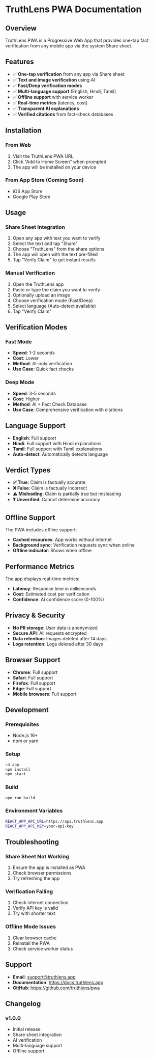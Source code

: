 # TruthLens PWA Documentation

## Overview
TruthLens PWA is a Progressive Web App that provides one-tap fact verification from any mobile app via the system Share sheet.

## Features
- ✅ **One-tap verification** from any app via Share sheet
- ✅ **Text and image verification** using AI
- ✅ **Fast/Deep verification modes**
- ✅ **Multi-language support** (English, Hindi, Tamil)
- ✅ **Offline support** with service worker
- ✅ **Real-time metrics** (latency, cost)
- ✅ **Transparent AI explanations**
- ✅ **Verified citations** from fact-check databases

## Installation

### From Web
1. Visit the TruthLens PWA URL
2. Click "Add to Home Screen" when prompted
3. The app will be installed on your device

### From App Store (Coming Soon)
- iOS App Store
- Google Play Store

## Usage

### Share Sheet Integration
1. Open any app with text you want to verify
2. Select the text and tap "Share"
3. Choose "TruthLens" from the share options
4. The app will open with the text pre-filled
5. Tap "Verify Claim" to get instant results

### Manual Verification
1. Open the TruthLens app
2. Paste or type the claim you want to verify
3. Optionally upload an image
4. Choose verification mode (Fast/Deep)
5. Select language (Auto-detect available)
6. Tap "Verify Claim"

## Verification Modes

### Fast Mode
- **Speed**: 1-2 seconds
- **Cost**: Lower
- **Method**: AI-only verification
- **Use Case**: Quick fact checks

### Deep Mode
- **Speed**: 3-5 seconds
- **Cost**: Higher
- **Method**: AI + Fact Check Database
- **Use Case**: Comprehensive verification with citations

## Language Support
- **English**: Full support
- **Hindi**: Full support with Hindi explanations
- **Tamil**: Full support with Tamil explanations
- **Auto-detect**: Automatically detects language

## Verdict Types
- **✅ True**: Claim is factually accurate
- **❌ False**: Claim is factually incorrect
- **⚠️ Misleading**: Claim is partially true but misleading
- **❓ Unverified**: Cannot determine accuracy

## Offline Support
The PWA includes offline support:
- **Cached resources**: App works without internet
- **Background sync**: Verification requests sync when online
- **Offline indicator**: Shows when offline

## Performance Metrics
The app displays real-time metrics:
- **Latency**: Response time in milliseconds
- **Cost**: Estimated cost per verification
- **Confidence**: AI confidence score (0-100%)

## Privacy & Security
- **No PII storage**: User data is anonymized
- **Secure API**: All requests encrypted
- **Data retention**: Images deleted after 14 days
- **Logs retention**: Logs deleted after 30 days

## Browser Support
- **Chrome**: Full support
- **Safari**: Full support
- **Firefox**: Full support
- **Edge**: Full support
- **Mobile browsers**: Full support

## Development

### Prerequisites
- Node.js 16+
- npm or yarn

### Setup
```bash
cd app
npm install
npm start
```

### Build
```bash
npm run build
```

### Environment Variables
```bash
REACT_APP_API_URL=https://api.truthlens.app
REACT_APP_API_KEY=your-api-key
```

## Troubleshooting

### Share Sheet Not Working
1. Ensure the app is installed as PWA
2. Check browser permissions
3. Try refreshing the app

### Verification Failing
1. Check internet connection
2. Verify API key is valid
3. Try with shorter text

### Offline Mode Issues
1. Clear browser cache
2. Reinstall the PWA
3. Check service worker status

## Support
- **Email**: support@truthlens.app
- **Documentation**: https://docs.truthlens.app
- **GitHub**: https://github.com/truthlens/pwa

## Changelog

### v1.0.0
- Initial release
- Share sheet integration
- AI verification
- Multi-language support
- Offline support
